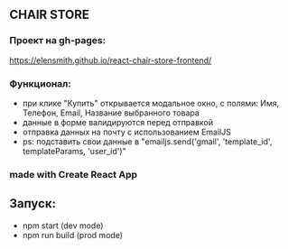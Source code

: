 ## CHAIR STORE

### Проект на gh-pages:

https://elensmith.github.io/react-chair-store-frontend/

### Функционал:

- при клике "Купить" открывается модальное окно, с полями: Имя, Телефон, Email, Название выбранного товара
- данные в форме валидируются перед отправкой
- отправка данных на почту с использованием EmailJS
- ps: подставить свои данные в "emailjs.send('gmail', 'template_id', templateParams, 'user_id')"

### made with Create React App

## Запуск:

- npm start (dev mode)
- npm run build (prod mode)
